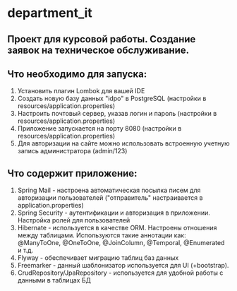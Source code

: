 # department_it
## Проект для курсовой работы. Создание заявок на техническое обслуживание.

## Что необходимо для запуска:
1. Установить плагин Lombok для вашей IDE
2. Создать новую базу данных "idpo" в PostgreSQL (настройки в resources/application.properties)
3. Настроить почтовый сервер, указав логин и пароль (настройки в resources/application.properties)
4. Приложение запускается на порту 8080 (настройки в resources/application.properties)
5. Для авторизации на сайте можно использовать встроенную учетную запись администратора (admin/123)

## Что содержит приложение:
1. Spring Mail - настроена автоматическая посылка писем для авторизации пользователей ("отправитель" настраивается в application.properties)
2. Spring Security - аутентификации и авторизация в приложении. Настройка ролей для пользователей
3. Hibernate - используется в качестве ORM. Настроены отношения между таблицами. Используются такие аннотации как: @ManyToOne, @OneToOne, @JoinColumn, @Temporal, @Enumerated и т.д.
4. Flyway - обеспечивает миграцию таблиц баз данных
5. Freemarker - данный шаблонизатор используется для UI (+bootstrap).
6. CrudRepository/JpaRepository - используется для удобной работы с данными в таблицах БД
